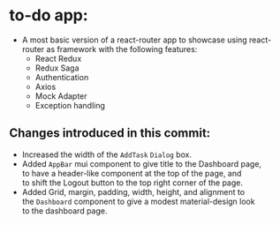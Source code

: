 # to-do app:

- A most basic version of a react-router app to showcase using react-router as framework with the following features:
  - React Redux
  - Redux Saga
  - Authentication
  - Axios
  - Mock Adapter
  - Exception handling

## Changes introduced in this commit:

- Increased the width of the `AddTask` `Dialog` box.
- Added `AppBar` mui component to give title to the Dashboard page,  
  to have a header-like component at the top of the page, and  
  to shift the Logout button to the top right corner of the page.
- Added Grid, margin, padding, width, height, and alignment to  
  the `Dashboard` component to give a modest material-design look  
  to the dashboard page.
